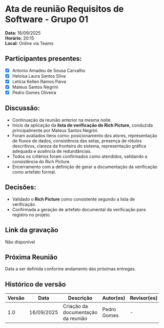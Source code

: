 # Ata de reunião Requisitos de Software - Grupo 01  
**Data:** 16/09/2025  
**Horário:** 20:15  
**Local:** Online via Teams  

## Participantes presentes:  
- [x] Antonio Amadeu de Sousa Carvalho  
- [x] Heloísa Laura Santos Silva  
- [x] Letícia Kellen Ramos Paiva  
- [x] Mateus Santos Negrini  
- [x] Pedro Gomes Oliveira  

## Discussão:  
* Continuação da reunião anterior na mesma noite.  
* Início da aplicação da **lista de verificação do Rich Picture**, conduzida principalmente por Mateus Santos Negrini.  
* Foram avaliados itens como: posicionamento dos atores, representação de fluxos de dados, consistência das setas, presença de rótulos descritivos, clareza da fronteira do sistema, representação gráfica adequada e ausência de redundâncias.  
* Todos os critérios foram confirmados como atendidos, validando a consistência do Rich Picture.  
* Encerramento com a definição de gerar a documentação da verificação como artefato formal.  

## Decisões:  
* Validado o **Rich Picture** como consistente segundo a lista de verificação.  
* Confirmada a geração de artefato documental da verificação para registro no projeto.  

## Link da gravação  
Não disponível  

## Próxima Reunião  
Data a ser definida conforme andamento das próximas entregas.  

## Histórico de versão  
Versão | Data | Descrição | Autor(es) | Revisor(es)  
-------- | ------ | ------ | ---------- | ----------  
1.0 | 16/09/2025 | Criação da documentação da reunião | Pedro Gomes | -  
